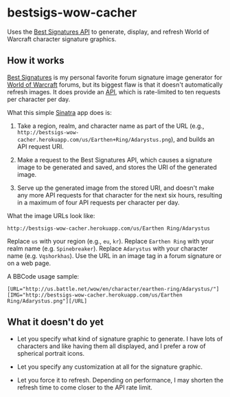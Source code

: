 bestsigs-wow-cacher
===================

Uses the [Best Signatures API](http://www.best-signatures.com/api/) to
generate, display, and refresh World of Warcraft character signature
graphics.

How it works
------------

[Best Signatures](http://www.best-signatures.com/wow/) is my personal
favorite forum signature image generator for [World of
Warcraft](http://us.battle.net/wow/) forums, but its biggest flaw is
that it doesn't automatically refresh images. It does provide an
[API](http://www.best-signatures.com/api/), which is rate-limited to ten
requests per character per day.

What this simple [Sinatra](http://www.sinatrarb.com/) app does is:

  1. Take a region, realm, and character name as part of the URL (e.g.,
     `http://bestsigs-wow-cacher.herokuapp.com/us/Earthen+Ring/Adarystus.png`),
     and builds an API request URI.

  2. Make a request to the Best Signatures API, which causes a signature
     image to be generated and saved, and stores the URI of the
     generated image.

  3. Serve up the generated image from the stored URI, and doesn't make
     any more API requests for that character for the next six hours,
     resulting in a maximum of four API requests per character per day.

What the image URLs look like:

    http://bestsigs-wow-cacher.herokuapp.com/us/Earthen Ring/Adarystus

Replace `us` with your region (e.g., `eu`, `kr`). Replace `Earthen Ring`
with your realm name (e.g. `Spinebreaker`). Replace `Adarystus` with
your character name (e.g. `Vqshorkhas`). Use the URL in an image tag in
a forum signature or on a web page.

A BBCode usage sample:

    [URL="http://us.battle.net/wow/en/character/earthen-ring/Adarystus/"][IMG="http://bestsigs-wow-cacher.herokuapp.com/us/Earthen Ring/Adarystus.png"][/URL]

What it doesn't do yet
----------------------

  * Let you specify what kind of signature graphic to generate. I have
    lots of characters and like having them all displayed, and I prefer
    a row of spherical portrait icons.

  * Let you specify any customization at all for the signature graphic.

  * Let you force it to refresh. Depending on performance, I may shorten
    the refresh time to come closer to the API rate limit.
